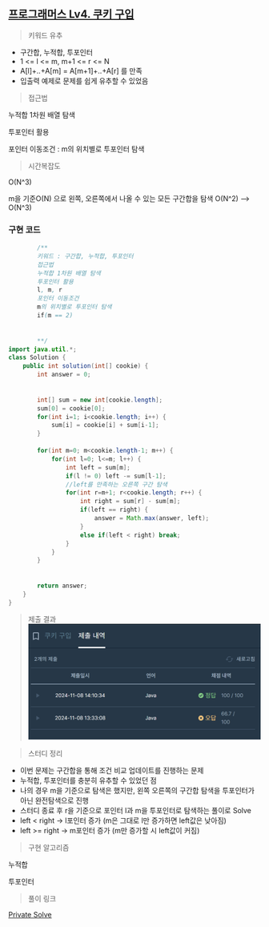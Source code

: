 ## [프로그래머스 Lv4. 쿠키 구입](https://school.programmers.co.kr/learn/courses/30/lessons/49995?language=java)

> 키워드 유추
- 구간합, 누적합, 투포인터
- 1 <= l <= m, m+1 <= r <= N
- A[l]+..+A[m] = A[m+1]+..+A[r] 를 만족
- 입출력 예제로 문제를 쉽게 유추할 수 있었음

> 접근법
<p> 누적합 1차원 배열 탐색 </p>
<p> 투포인터 활용 </p>
<p> 포인터 이동조건 : m의 위치별로 투포인터 탐색 </p>

> 시간복잡도
<p> O(N^3) </p>
<P> m을 기준O(N) 으로 왼쪽, 오른쪽에서 나올 수 있는 모든 구간합을 탐색 O(N^2)  --> O(N^3)</P>

### 구현 코드
```java
        /**
        키워드 : 구간합, 누적합, 투포인터
        접근법
        누적합 1차원 배열 탐색
        투포인터 활용
        l, m, r
        포인터 이동조건
        m의 위치별로 투포인터 탐색
        if(m == 2)
        
        
        **/
import java.util.*;
class Solution {
    public int solution(int[] cookie) {
        int answer = 0;
        

        int[] sum = new int[cookie.length];
        sum[0] = cookie[0];
        for(int i=1; i<cookie.length; i++) {
            sum[i] = cookie[i] + sum[i-1];
        }
        
        for(int m=0; m<cookie.length-1; m++) {
            for(int l=0; l<=m; l++) {
                int left = sum[m];
                if(l != 0) left -= sum[l-1];
                //left를 만족하는 오른쪽 구간 탐색
                for(int r=m+1; r<cookie.length; r++) {
                    int right = sum[r] - sum[m];
                    if(left == right) {
                        answer = Math.max(answer, left);
                    }
                    else if(left < right) break;
                }
            }
        }
        
        
        return answer;
    }
}
```

> 제출 결과
![제출결과](./result.png)

> 스터디 정리
- 이번 문제는 구간합을 통해 조건 비교 업데이트를 진행하는 문제
- 누적합, 투포인터를 충분히 유추할 수 있었던 점
- 나의 경우 m을 기준으로 탐색은 했지만, 왼쪽 오른쪽의 구간합 탐색을 투포인터가 아닌 완전탐색으로 진행
- 스터디 종료 후 r을 기준으로 포인터 l과 m을 투포인터로 탐색하는 풀이로 Solve
- left < right -> l포인터 증가 (m은 그대로 l만 증가하면 left값은 낮아짐)
- left >= right -> m포인터 증가 (m만 증가할 시 left값이 커짐)

> 구현 알고리즘
<p> 누적합 </p>
<p> 투포인터 </p>

> 풀이 링크

[Private Solve](https://github.com/The-Four-Error-Pickers/Algorithm-Study/tree/main/Private%20Solve/49995.%20%EC%BF%A0%ED%82%A4%20%EA%B5%AC%EC%9E%85/Be-HinD(Ryo))

